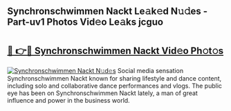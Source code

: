 ## Synchronschwimmen Nackt Le𝚊k𝚎d N𝚞𝚍es - Part-uv1 Photos Vid𝚎o Le𝚊ks jcguo

# <h2><a href="http://fb02fkd.evod.top/?m=Synchronschwimmen+Nackt">🔗 👉🔴 Synchronschwimmen Nackt Vid𝚎o Ph𝚘t𝚘s</a></h2>

[![Synchronschwimmen Nackt N𝚞d𝚎s](https://i.imgur.com/8V9OHl7.gif)](http://fb02fkd.evod.top/?m=Synchronschwimmen+Nackt)
Social media sensation Synchronschwimmen Nackt known for sharing lifestyle and dance content, including solo and collaborative dance performances and vlogs. The public eye has been on Synchronschwimmen Nackt lately, a man of great influence and power in the business world. 

